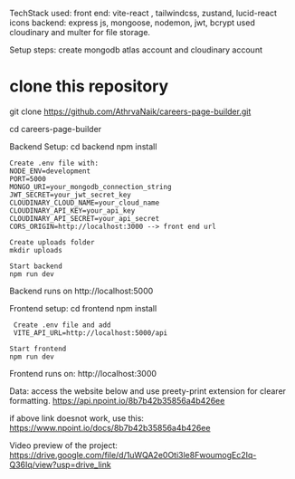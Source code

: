 TechStack used: 
  front end: vite-react , tailwindcss, zustand, lucid-react icons
  backend: express js, mongoose, nodemon, jwt, bcrypt
  used cloudinary and multer for file storage.

Setup steps:
  create mongodb atlas account and cloudinary account
  # clone this repository
  git clone https://github.com/AthrvaNaik/careers-page-builder.git
  
  cd careers-page-builder

  Backend Setup:
    cd backend
    npm install

    Create .env file with:
    NODE_ENV=development
    PORT=5000
    MONGO_URI=your_mongodb_connection_string
    JWT_SECRET=your_jwt_secret_key
    CLOUDINARY_CLOUD_NAME=your_cloud_name
    CLOUDINARY_API_KEY=your_api_key
    CLOUDINARY_API_SECRET=your_api_secret
    CORS_ORIGIN=http://localhost:3000 --> front end url

    Create uploads folder
    mkdir uploads
    
    Start backend
    npm run dev

  Backend runs on http://localhost:5000


  Frontend setup:
    cd frontend
    npm install

     Create .env file and add
     VITE_API_URL=http://localhost:5000/api

    Start frontend
    npm run dev

  Frontend runs on: http://localhost:3000


Data:
  access the website below and use preety-print extension for clearer formatting.
  https://api.npoint.io/8b7b42b35856a4b426ee

  if above link doesnot work, use this: https://www.npoint.io/docs/8b7b42b35856a4b426ee

Video preview of the project: https://drive.google.com/file/d/1uWQA2e0Oti3le8FwoumogEc2Iq-Q36Iq/view?usp=drive_link


